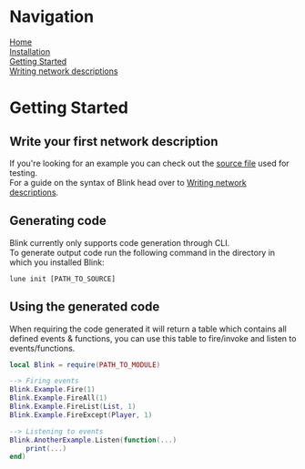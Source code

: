 # Navigation
[Home](https://github.com/1Axen/Blink/blob/main/README.md)  
[Installation](https://github.com/1Axen/Blink/blob/main/docs/Installation.md)  
[Getting Started](https://github.com/1Axen/Blink/blob/main/docs/Getting-Started.md)  
[Writing network descriptions](https://github.com/1Axen/Blink/blob/main/docs/Using.md)
# Getting Started
## Write your first network description
If you're looking for an example you can check out the [source file](https://github.com/1Axen/Blink/blob/main/test/Source.txt) used for testing.  
For a guide on the syntax of Blink head over to [Writing network descriptions](https://github.com/1Axen/Blink/blob/main/docs/Using.md).
## Generating code
Blink currently only supports code generation through CLI.  
To generate output code run the following command in the directory in which you installed Blink:
```
lune init [PATH_TO_SOURCE]
``` 
## Using the generated code
When requiring the code generated it will return a table which contains all defined events & functions, you can use this table to fire/invoke and listen to events/functions.
```lua
local Blink = require(PATH_TO_MODULE)

--> Firing events
Blink.Example.Fire(1)
Blink.Example.FireAll(1)
Blink.Example.FireList(List, 1)
Blink.Example.FireExcept(Player, 1)

--> Listening to events
Blink.AnotherExample.Listen(function(...)
    print(...)
end)
```

